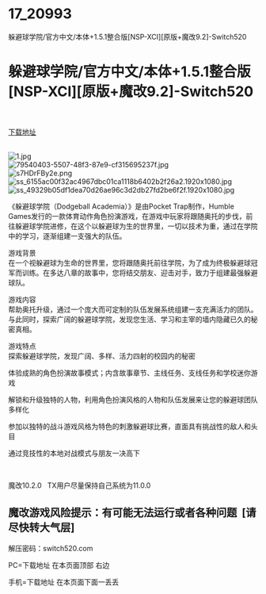 # 17_20993
躲避球学院/官方中文/本体+1.5.1整合版[NSP-XCI][原版+魔改9.2]-Switch520
# 躲避球学院/官方中文/本体+1.5.1整合版[NSP-XCI][原版+魔改9.2]-Switch520
 <br/></br>
[下载地址](https://www.switch520.cc/article/20993 "下载地址")
<br/></br>

<p><img title="1.jpg" src="https://www.switch520.cc/muke_img/2021_08_05_7c397ba2bf20d.jpg" alt="1.jpg"><br>
<img title="79540403-5507-48f3-87e9-cf315695237f.jpg" src="https://www.switch520.cc/muke_img/2021_08_05_9e5ad6e1cde16.jpg" alt="79540403-5507-48f3-87e9-cf315695237f.jpg"><br>
<img title="s7HDrFBy2e.png" src="https://www.switch520.cc/muke_img/2021_08_05_47cf411a18c4a.png" alt="s7HDrFBy2e.png"><br>
<img title="ss_6155ac00f32ac4967dbc01ca1118b6402b2f26a2.1920x1080.jpg" src="https://www.switch520.cc/muke_img/2021_08_05_5b03b7275eee7.jpg" alt="ss_6155ac00f32ac4967dbc01ca1118b6402b2f26a2.1920x1080.jpg"><br>
<img title="ss_49329b05df1dea70d26ae96c3d2db27fd2be6f2f.1920x1080.jpg" src="https://www.switch520.cc/muke_img/2021_08_05_cdf77a7a3c3ac.jpg" alt="ss_49329b05df1dea70d26ae96c3d2db27fd2be6f2f.1920x1080.jpg"></p>
<p>《躲避球学院（Dodgeball Academia）》是由Pocket Trap制作，Humble Games发行的一款体育动作角色扮演游戏，在游戏中玩家将跟随奥托的步伐，前往躲避球学院进修，在这个以躲避球为生的世界里，一切以技术为重，通过在学院中的学习，逐渐组建一支强大的队伍。</p>
<p>游戏背景<br>
在一个视躲避球为生命的世界里，您将跟随奥托前往学院，为了成为终极躲避球冠军而训练。在多达八章的故事中，您将结交朋友、迎击对手，致力于组建最强躲避球队。</p>
<p>游戏内容<br>
帮助奥托升级，通过一个庞大而可定制的队伍发展系统组建一支充满活力的团队。与此同时，探索广阔的躲避球学院，发现您生活、学习和主宰的墙内隐藏已久的秘密真相。</p>
<p>游戏特点<br>
探索躲避球学院，发现广阔、多样、活力四射的校园内的秘密</p>
<p>体验成熟的角色扮演故事模式；内含故事章节、主线任务、支线任务和学校迷你游戏</p>
<p>解锁和升级独特的人物，利用角色扮演风格的人物和队伍发展来让您的躲避球团队多样化</p>
<p>参加以独特的战斗游戏风格为特色的刺激躲避球比赛，直面具有挑战性的敌人和头目</p>
<p>通过竞技性的本地对战模式与朋友一决高下</p>
<p>&nbsp;</p>
<p>魔改10.2.0 &nbsp;&nbsp;TX用户尽量保持自己系统为11.0.0</p>
<h2>魔改游戏风险提示：有可能无法运行或者各种问题 &nbsp;[请尽快转大气层]</h2>
<p>解压密码：switch520.com</p>
<p>PC=下载地址 在本页面顶部 右边</p>
<p>手机=下载地址 在本页面下面一丢丢</p>
